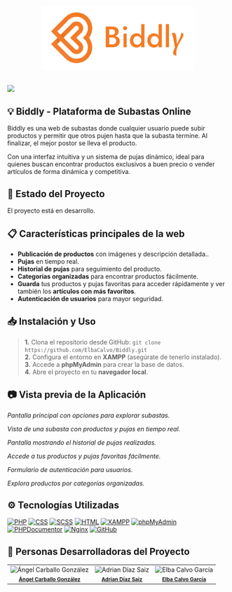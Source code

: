 <p align="center">
  <img src="https://raw.githubusercontent.com/ElbaCalvo/Biddly/refs/heads/main/img/logoText.png" alt="Biddly-Github" width="350">
</p>

<br>
<img src="https://img.shields.io/badge/version-1.0-orange">

## :bulb: Biddly - Plataforma de Subastas Online
Biddly es una web de subastas donde cualquier usuario puede subir productos y permitir que otros pujen hasta que la subasta termine. Al finalizar, el mejor postor se lleva el producto.

Con una interfaz intuitiva y un sistema de pujas dinámico, ideal para quienes buscan encontrar productos exclusivos a buen precio o vender artículos de forma dinámica y competitiva.

## :construction: Estado del Proyecto

El proyecto está en desarrollo.

## :clipboard: Características principales de la web
- **Publicación de productos** con imágenes y descripción detallada..
- **Pujas** en tiempo real.
- **Historial de pujas** para seguimiento del producto.
- **Categorías organizadas** para encontrar productos fácilmente.
- **Guarda** tus productos y pujas favoritas para acceder rápidamente y ver también los **artículos con más favoritos**.
- **Autenticación de usuarios** para mayor seguridad.

## :inbox_tray: Instalación y Uso
> **1.** Clona el repositorio desde GitHub: `git clone https://github.com/ElbaCalvo/Biddly.git`  
> **2.** Configura el entorno en **XAMPP** (asegúrate de tenerlo instalado).  
> **3.** Accede a **phpMyAdmin** para crear la base de datos.  
> **4.** Abre el proyecto en tu **navegador local**.

## :camera: Vista previa de la Aplicación

*Pantalla principal con opciones para explorar subastas.*

*Vista de una subasta con productos y pujas en tiempo real.*

*Pantalla mostrando el historial de pujas realizadas.*

*Accede a tus productos y pujas favoritas fácilmente.*

*Formulario de autenticación para usuarios.*

*Explora productos por categorías organizadas.*

## :gear: Tecnologías Utilizadas

[![PHP](https://img.shields.io/badge/PHP-777BB4?style=for-the-badge&logo=php&logoColor=white)](https://www.php.net/)
[![CSS](https://img.shields.io/badge/CSS-1572B6?style=for-the-badge&logo=css3&logoColor=white)](https://www.w3.org/Style/CSS/)
[![SCSS](https://img.shields.io/badge/SCSS-CC6699?style=for-the-badge&logo=sass&logoColor=white)](https://sass-lang.com/)
[![HTML](https://img.shields.io/badge/HTML-E34F26?style=for-the-badge&logo=html5&logoColor=white)](https://developer.mozilla.org/en-US/docs/Web/HTML)
[![XAMPP](https://img.shields.io/badge/XAMPP-FB7A24?style=for-the-badge&logo=xampp&logoColor=white)](https://www.apachefriends.org/index.html)
[![phpMyAdmin](https://img.shields.io/badge/phpMyAdmin-6C7A24?style=for-the-badge&logo=phpmyadmin&logoColor=white)](https://www.phpmyadmin.net/)
[![PHPDocumentor](https://img.shields.io/badge/PHPDocumentor-0A3C58?style=for-the-badge&logo=php&logoColor=white)](https://www.phpdoc.org/)
[![Nginx](https://img.shields.io/badge/Nginx-009639?style=for-the-badge&logo=nginx&logoColor=white)](https://www.nginx.com/)
[![GitHub](https://img.shields.io/badge/GitHub-181717?style=for-the-badge&logo=github&logoColor=white)](https://github.com/)

## :busts_in_silhouette: Personas Desarrolladoras del Proyecto
<table>
  <tr>
    <td align="center">
      <img src="https://avatars.githubusercontent.com/u/181472145?v=4" width="150px;" alt="Ángel Carballo González"/><br/>
      <sub><b><a href="https://github.com/AngelCarballlo" target="_blank">Ángel Carballo González</a></b></sub>
    </td>
    <td align="center">
      <img src="https://avatars.githubusercontent.com/u/145338672?v=4" width="150px;" alt="Adrian Díaz Saiz"/><br/>
      <sub><b><a href="https://github.com/adridsz" target="_blank">Adrian Díaz Saiz</a></b></sub>
    </td>
    <td align="center">
      <img src="https://avatars.githubusercontent.com/u/145338534?v=4" width="150px;" alt="Elba Calvo García"/><br/>
      <sub><b><a href="https://github.com/ElbaCalvo" target="_blank">Elba Calvo García</a></b></sub>
    </td>
  </tr>
</table>

